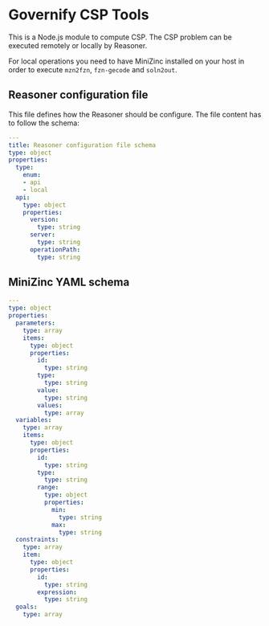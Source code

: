 # Governify CSP Tools
This is a Node.js module to compute CSP. The CSP problem can be executed remotely or locally by Reasoner.

For local operations you need to have MiniZinc installed on your host in order to execute
`mzn2fzn`, `fzn-gecode` and `soln2out`.

## Reasoner configuration file
This file defines how the Reasoner should be configure.
The file content has to follow the schema:

```yaml
---
title: Reasoner configuration file schema
type: object
properties:
  type:
    enum:
    - api
    - local
  api:
    type: object
    properties:
      version:
        type: string
      server:
        type: string
      operationPath:
        type: string

```

## MiniZinc YAML schema
```yaml
---
type: object
properties:
  parameters:
    type: array
    items:
      type: object
      properties:
        id:
          type: string
        type:
          type: string
        value:
          type: string
        values:
          type: array
  variables:
    type: array
    items:
      type: object
      properties:
        id:
          type: string
        type:
          type: string
        range:
          type: object
          properties:
            min:
              type: string
            max:
              type: string
  constraints:
    type: array
    item:
      type: object
      properties:
        id:
          type: string
        expression:
          type: string
  goals:
    type: array